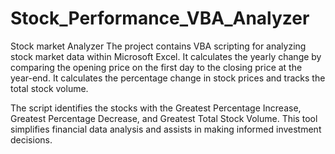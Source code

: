 # Stock_Performance_VBA_Analyzer
Stock market Analyzer
The project contains VBA scripting for analyzing stock market data within Microsoft Excel.
It calculates the yearly change by comparing the opening price on the first day to the closing price at the year-end.
It calculates the percentage change in stock prices and tracks the total stock volume.

The script identifies the stocks with the Greatest Percentage Increase, Greatest Percentage Decrease, and Greatest Total Stock Volume.
This tool simplifies financial data analysis and assists in making informed investment decisions.
